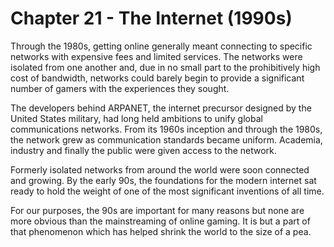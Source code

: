 # Chapter 21 - The Internet (1990s)

Through the 1980s, getting online generally meant connecting to specific networks with expensive fees and limited services. The networks were isolated from one another and, due in no small part to the prohibitively high cost of bandwidth, networks could barely begin to provide a significant number of gamers with the experiences they sought.

The developers behind ARPANET, the internet precursor designed by the United States military, had long held ambitions to unify global communications networks. From its 1960s inception and through the 1980s, the network grew as communication standards became uniform. Academia, industry and finally the public were given access to the network. 

Formerly isolated networks from around the world were soon connected and growing. By the early 90s, the foundations for the modern internet sat ready to hold the weight of one of the most significant inventions of all time.

For our purposes, the 90s are important for many reasons but none are more obvious than the mainstreaming of online gaming. It is but a part of that phenomenon which has helped shrink the world to the size of a pea.